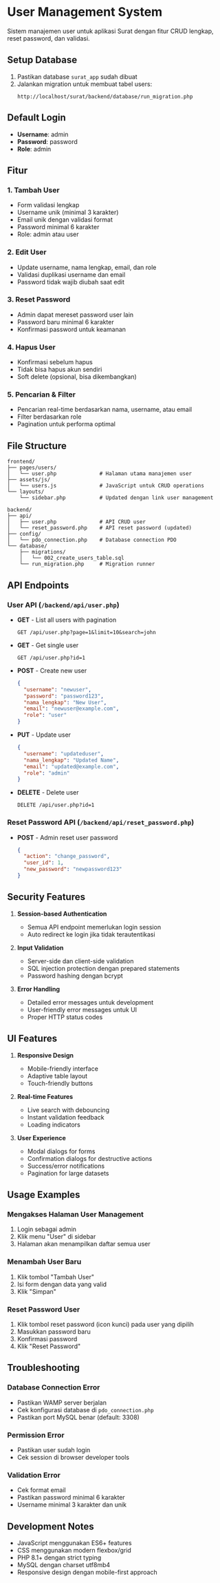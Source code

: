 # User Management System

Sistem manajemen user untuk aplikasi Surat dengan fitur CRUD lengkap, reset password, dan validasi.

## Setup Database

1. Pastikan database `surat_app` sudah dibuat
2. Jalankan migration untuk membuat tabel users:
   ```
   http://localhost/surat/backend/database/run_migration.php
   ```

## Default Login

- **Username**: admin
- **Password**: password
- **Role**: admin

## Fitur

### 1. **Tambah User**
- Form validasi lengkap
- Username unik (minimal 3 karakter)
- Email unik dengan validasi format
- Password minimal 6 karakter
- Role: admin atau user

### 2. **Edit User**
- Update username, nama lengkap, email, dan role
- Validasi duplikasi username dan email
- Password tidak wajib diubah saat edit

### 3. **Reset Password**
- Admin dapat mereset password user lain
- Password baru minimal 6 karakter
- Konfirmasi password untuk keamanan

### 4. **Hapus User**
- Konfirmasi sebelum hapus
- Tidak bisa hapus akun sendiri
- Soft delete (opsional, bisa dikembangkan)

### 5. **Pencarian & Filter**
- Pencarian real-time berdasarkan nama, username, atau email
- Filter berdasarkan role
- Pagination untuk performa optimal

## File Structure

```
frontend/
├── pages/users/
│   └── user.php              # Halaman utama manajemen user
├── assets/js/
│   └── users.js              # JavaScript untuk CRUD operations
└── layouts/
    └── sidebar.php           # Updated dengan link user management

backend/
├── api/
│   ├── user.php              # API CRUD user
│   └── reset_password.php    # API reset password (updated)
├── config/
│   └── pdo_connection.php    # Database connection PDO
└── database/
    ├── migrations/
    │   └── 002_create_users_table.sql
    └── run_migration.php     # Migration runner
```

## API Endpoints

### User API (`/backend/api/user.php`)

- **GET** - List all users with pagination
  ```
  GET /api/user.php?page=1&limit=10&search=john
  ```

- **GET** - Get single user
  ```
  GET /api/user.php?id=1
  ```

- **POST** - Create new user
  ```json
  {
    "username": "newuser",
    "password": "password123",
    "nama_lengkap": "New User",
    "email": "newuser@example.com",
    "role": "user"
  }
  ```

- **PUT** - Update user
  ```json
  {
    "username": "updateduser",
    "nama_lengkap": "Updated Name",
    "email": "updated@example.com",
    "role": "admin"
  }
  ```

- **DELETE** - Delete user
  ```
  DELETE /api/user.php?id=1
  ```

### Reset Password API (`/backend/api/reset_password.php`)

- **POST** - Admin reset user password
  ```json
  {
    "action": "change_password",
    "user_id": 1,
    "new_password": "newpassword123"
  }
  ```

## Security Features

1. **Session-based Authentication**
   - Semua API endpoint memerlukan login session
   - Auto redirect ke login jika tidak terautentikasi

2. **Input Validation**
   - Server-side dan client-side validation
   - SQL injection protection dengan prepared statements
   - Password hashing dengan bcrypt

3. **Error Handling**
   - Detailed error messages untuk development
   - User-friendly error messages untuk UI
   - Proper HTTP status codes

## UI Features

1. **Responsive Design**
   - Mobile-friendly interface
   - Adaptive table layout
   - Touch-friendly buttons

2. **Real-time Features**
   - Live search with debouncing
   - Instant validation feedback
   - Loading indicators

3. **User Experience**
   - Modal dialogs for forms
   - Confirmation dialogs for destructive actions
   - Success/error notifications
   - Pagination for large datasets

## Usage Examples

### Mengakses Halaman User Management
1. Login sebagai admin
2. Klik menu "User" di sidebar
3. Halaman akan menampilkan daftar semua user

### Menambah User Baru
1. Klik tombol "Tambah User"
2. Isi form dengan data yang valid
3. Klik "Simpan"

### Reset Password User
1. Klik tombol reset password (icon kunci) pada user yang dipilih
2. Masukkan password baru
3. Konfirmasi password
4. Klik "Reset Password"

## Troubleshooting

### Database Connection Error
- Pastikan WAMP server berjalan
- Cek konfigurasi database di `pdo_connection.php`
- Pastikan port MySQL benar (default: 3308)

### Permission Error
- Pastikan user sudah login
- Cek session di browser developer tools

### Validation Error
- Cek format email
- Pastikan password minimal 6 karakter
- Username minimal 3 karakter dan unik

## Development Notes

- JavaScript menggunakan ES6+ features
- CSS menggunakan modern flexbox/grid
- PHP 8.1+ dengan strict typing
- MySQL dengan charset utf8mb4
- Responsive design dengan mobile-first approach
